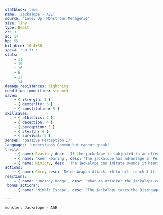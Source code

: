 ```yaml
---
statblock: true
name: 'Jackalope - A5E'
source: 'Level Up: Monstrous Menagerie'
size: Tiny
type: Beast
cr: 3
ac: 14
hp: 55
hit_dice: 10d4+30
speed: '50 ft.'
stats:
    - 11
    - 19
    - 16
    - 6
    - 17
    - 14
damage_resistances: lightning
condition_immunities: stunned
saves:
    - { strength: 2 }
    - { dexterity: 6 }
    - { constitution: 5 }
skillsaves:
    - { athletics: 2 }
    - { deception: 4 }
    - { perception: 5 }
    - { stealth: 6 }
    - { survival: 5 }
senses: 'passive Perception 17'
languages: 'understands Common but cannot speak'
traits:
    - { name: Evasion, desc: 'If the jackalope is subjected to an effect that allows it to make a Dexterity saving throw to take only half damage, the jackalope instead takes no damage if it succeeds on the saving throw, and only half damage if it fails.' }
    - { name: 'Keen Hearing', desc: 'The jackalope has advantage on Perception checks that rely on hearing.' }
    - { name: Mimicry, desc: 'The jackalope can imitate sounds it hears frequently, such as a simple phrase or an animal noise. Recognizing the sounds as imitation requires a DC 14 Insight check.' }
actions:
    - { name: Gore, desc: 'Melee Weapon Attack: +6 to hit, reach 5 ft., one target. Hit: 8 (1d8+4) piercing damage. If the jackalope moves at least 20 feet straight towards the target before the attack, the attack deals an extra 7 (2d6) piercing damage.' }
reactions:
    - { name: 'Uncanny Dodge', desc: "When an attacker the jackalope can see hits it with an attack, the jackalope halves the attack's damage against it." }
'bonus actions':
    - { name: 'Nimble Escape', desc: 'The jackalope takes the Disengage or Hide action.' }

---
```

```statblock
monster: Jackalope - A5E
```
